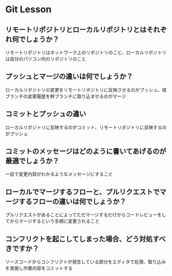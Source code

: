 # Git Lesson

## リモートリポジトリとローカルリポジトリとはそれぞれ何でしょうか？

リモートリポジトリはネットワーク上のリポジトリのこと、ローカルリポジトリは自分のパソコン内のリポジトリのこと

## プッシュとマージの違いは何でしょうか？

ローカルリポジトリの変更をリモートリポジトリに反映させるのがプッシュ、枝ブランチの変更履歴を幹ブランチに取り込ませるのがマージ

## コミットとプッシュの違い

ローカルリポジトリに反映するのがコミット、リモートリポジトリに反映するのがプッシュ

## コミットのメッセージはどのように書いてあげるのが最適でしょうか？

一目で変更内容がわかるようなメッセージにすること

## ローカルでマージするフローと、プルリクエストでマージするフローの違いは何でしょうか？

プルリクエストがあることによってただマージするだけからコードレビューをしてからマージするという手順に変更されること

## コンフリクトを起こしてしまった場合、どう対処すべきですか？

ソースコードからコンフリクトが発生している部分をエディタで処理、取り込みを実施し作業内容をコミットする